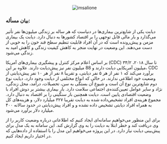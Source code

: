 <p align="center">
  <img src="https://imsalione.ir/wp-content/uploads/2024/08/Cover%DB%B2-1920x2671.png" alt="imsalione" />
</p>


### بیان مسأله:
دیابت یکی از شایع‌ترین بیماری‌ها در دنیاست که هر ساله بر زندگی میلیون‌ها نفر تأثیر می‌گذارد و بار مالی قابل توجهی را بر اقتصاد کشورها به دنبال دارد. دیابت یک بیماری مزمن و پیش‌رونده است که در آن افراد قابلیت تنظیم سطح قند خون را به خوبی از دست می‌دهند. این وضعیت در نهایت منجر به کاهش کیفیت زندگی و کاهش امید به زندگی می‌شود.  

بر اساس اعلام مرکز کنترل و پیشگیری بیماری‌های آمریکا (CDC) تا سال ۲۰۱۸، ۳۴/۲ میلیون آمریکایی دیابت دارند و 88 میلیون نفر نیز پیش‌دیابت دارند. علاوه بر این، CDC برآورد می‌کند که ۱ نفر از هر ۵ نفر دیابتی، و تقریبا ۸ نفر از هر ۱۰ نفر پیش‌دیابتی از وضعیت خود اطلاعی ندارند. در حالی که انواع مختلفی از دیابت وجود دارد، دیابت نوع دوم شایع‌ترین نوع آن است و شیوع آن بستگی به سن، تحصیلات، درآمد، محل زندگی، نژاد و سایر عوامل تعیین‌کننده‌ی اجتماعی سلامت دارد. بار بیماری بیشتر بر دوش افراد با وضعیت اقتصادی پایین است. دیابت همچنین بار سنگینی را بر اقتصاد به دنبال دارد. مجموع هزینه‌‌ی افراد تشخیص‌داده شده به دیابت تقریبا ۳۲۷ میلیارد دلار، و هزینه‌های کل به همراه افراد دیابتی تشخیص داده نشده و و افراد پیش‌دیابتی در حدود سالانه ۴۰۰ میلیارد دلار برآورد می‌شود.  

برای این منظور می‌خواهیم سامانه‌ای ایجاد کنیم که اطلاعاتی درباره وضعیت کاربر را از وی دریافت کند و خطر ابتلا به دیابت را به وی گزارش کند. این سامانه به یک مدل برای پیش‌بینی دیابت نیاز دارد. در این پروژه می‌خواهیم این مدل را با استفاده از داده‌هایی که در اختیار داریم ایجاد کنیم.
